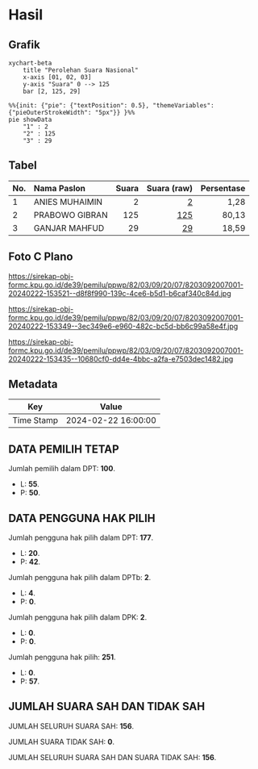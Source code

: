 # Hasil

## Grafik

```mermaid
xychart-beta
    title "Perolehan Suara Nasional"
    x-axis [01, 02, 03]
    y-axis "Suara" 0 --> 125
    bar [2, 125, 29]
```

```mermaid
%%{init: {"pie": {"textPosition": 0.5}, "themeVariables": {"pieOuterStrokeWidth": "5px"}} }%%
pie showData
    "1" : 2
    "2" : 125
    "3" : 29
```

## Tabel

| No. | Nama Paslon    | Suara | Suara (raw) | Persentase |
|:--- |:-------------- | -----:| -----------:| ----------:|
| 1   | ANIES MUHAIMIN | 2     | [2][p-1]    | 1,28       |
| 2   | PRABOWO GIBRAN | 125   | [125][p-2]  | 80,13      |
| 3   | GANJAR MAHFUD  | 29    | [29][p-3]   | 18,59      |


[p-1]: https://github.com/gigit-pemilu/pemilu-2024/blob/main/pilpres/hitung-suara/sub/82-maluku-utara/sub/03-halmahera-utara/sub/09-loloda-utara/sub/2007-gisik/sub/001-tps/sub/paslon-1.txt
[p-2]: https://github.com/gigit-pemilu/pemilu-2024/blob/main/pilpres/hitung-suara/sub/82-maluku-utara/sub/03-halmahera-utara/sub/09-loloda-utara/sub/2007-gisik/sub/001-tps/sub/paslon-2.txt
[p-3]: https://github.com/gigit-pemilu/pemilu-2024/blob/main/pilpres/hitung-suara/sub/82-maluku-utara/sub/03-halmahera-utara/sub/09-loloda-utara/sub/2007-gisik/sub/001-tps/sub/paslon-3.txt

## Foto C Plano

https://sirekap-obj-formc.kpu.go.id/de39/pemilu/ppwp/82/03/09/20/07/8203092007001-20240222-153521--d8f8f990-139c-4ce6-b5d1-b6caf340c84d.jpg

https://sirekap-obj-formc.kpu.go.id/de39/pemilu/ppwp/82/03/09/20/07/8203092007001-20240222-153349--3ec349e6-e960-482c-bc5d-bb6c99a58e4f.jpg

https://sirekap-obj-formc.kpu.go.id/de39/pemilu/ppwp/82/03/09/20/07/8203092007001-20240222-153435--10680cf0-dd4e-4bbc-a2fa-e7503dec1482.jpg


## Metadata

| Key        | Value               |
| ---------- | ------------------- |
| Time Stamp | 2024-02-22 16:00:00 |


## DATA PEMILIH TETAP

Jumlah pemilih dalam DPT: **100**.
 * L: **55**.
 * P: **50**.

## DATA PENGGUNA HAK PILIH

Jumlah pengguna hak pilih dalam DPT: **177**.
 * L: **20**.
 * P: **42**.

Jumlah pengguna hak pilih dalam DPTb: **2**.
 * L: **4**.
 * P: **0**.

Jumlah pengguna hak pilih dalam DPK: **2**.
 * L: **0**.
 * P: **0**.

Jumlah pengguna hak pilih: **251**.
 * L: **0**.
 * P: **57**.

## JUMLAH SUARA SAH DAN TIDAK SAH

JUMLAH SELURUH SUARA SAH: **156**.

JUMLAH SUARA TIDAK SAH: **0**.

JUMLAH SELURUH SUARA SAH DAN SUARA TIDAK SAH: **156**.



